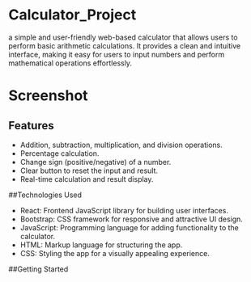 # Calculator_Project
a simple and user-friendly web-based calculator that allows users to perform basic arithmetic calculations. It provides a clean and intuitive interface, making it easy for users to input numbers and perform mathematical operations effortlessly.

# Screenshot

## Features

- Addition, subtraction, multiplication, and division operations.
- Percentage calculation.
- Change sign (positive/negative) of a number.
- Clear button to reset the input and result.
- Real-time calculation and result display.


##Technologies Used


- React: Frontend JavaScript library for building user interfaces.
- Bootstrap: CSS framework for responsive and attractive UI design.
- JavaScript: Programming language for adding functionality to the calculator.
- HTML: Markup language for structuring the app.
- CSS: Styling the app for a visually appealing experience.
  
##Getting Started





